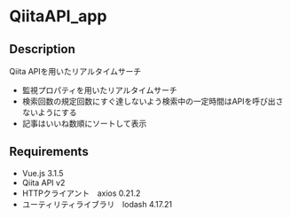 # QiitaAPI_app

## Description
Qiita APIを用いたリアルタイムサーチ

* 監視プロパティを用いたリアルタイムサーチ
* 検索回数の規定回数にすぐ達しないよう検索中の一定時間はAPIを呼び出さないようにする
* 記事はいいね数順にソートして表示

## Requirements

- Vue.js 3.1.5
- Qiita API v2
- HTTPクライアント　axios 0.21.2
- ユーティリティライブラリ　lodash 4.17.21


